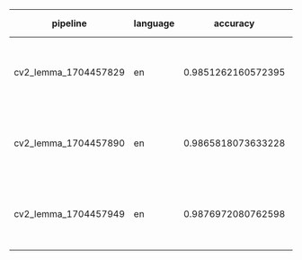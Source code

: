 | pipeline             | language | accuracy           | params                                                                      | size (MB) |
|----------------------|----------|--------------------|-----------------------------------------------------------------------------|-----------|
| cv2_lemma_1704457829 | en       | 0.9851262160572395 | {'penalty': None, 'l1_ratio': 0.15, 'early_stopping': False, 'alpha': 0.01} | 2.103     |
| cv2_lemma_1704457890 | en       | 0.9865818073633228 | {'penalty': None, 'l1_ratio': 0.9, 'early_stopping': True, 'alpha': 0.02}   | 2.138     |
| cv2_lemma_1704457949 | en       | 0.9876972080762598 | {'penalty': None, 'l1_ratio': 0.7, 'early_stopping': False, 'alpha': 0.02}  | 2.139     |